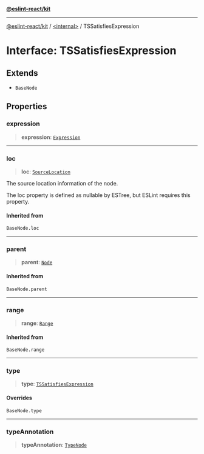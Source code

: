 [**@eslint-react/kit**](../../README.md)

***

[@eslint-react/kit](../../README.md) / [\<internal\>](../README.md) / TSSatisfiesExpression

# Interface: TSSatisfiesExpression

## Extends

- `BaseNode`

## Properties

### expression

> **expression**: [`Expression`](../type-aliases/Expression.md)

***

### loc

> **loc**: [`SourceLocation`](SourceLocation.md)

The source location information of the node.

The loc property is defined as nullable by ESTree, but ESLint requires this property.

#### Inherited from

`BaseNode.loc`

***

### parent

> **parent**: [`Node`](../type-aliases/Node.md)

#### Inherited from

`BaseNode.parent`

***

### range

> **range**: [`Range`](../type-aliases/Range.md)

#### Inherited from

`BaseNode.range`

***

### type

> **type**: [`TSSatisfiesExpression`](../README.md#tssatisfiesexpression)

#### Overrides

`BaseNode.type`

***

### typeAnnotation

> **typeAnnotation**: [`TypeNode`](../type-aliases/TypeNode.md)
